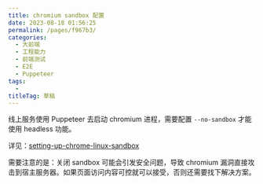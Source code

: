 ```yaml
---
title: chromium sandbox 配置
date: 2023-08-18 01:56:25
permalink: /pages/f967b3/
categories: 
  - 大前端
  - 工程能力
  - 前端测试
  - E2E
  - Puppeteer
tags: 
  - 
titleTag: 草稿
---
```


线上服务使用 Puppeteer 去启动 chromium 进程，需要配置 `--no-sandbox` 才能使用 headless 功能。

详见：[setting-up-chrome-linux-sandbox](https://github.com/puppeteer/puppeteer/blob/main/docs/troubleshooting.md#setting-up-chrome-linux-sandbox)

需要注意的是：关闭 sandbox 可能会引发安全问题，导致 chromium 漏洞直接攻击到宿主服务器。如果页面访问内容可控就可以接受，否则还需要找下解决方案。